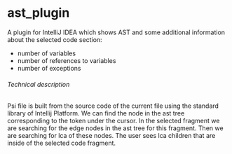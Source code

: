 # ast_plugin
A plugin for IntelliJ IDEA which shows AST and some additional information about the selected code section:
- number of variables
- number of references to variables
- number of exceptions

###### Technical description
Psi file is built from the source code of the current file using the standard library of Intellij Platform. We can find the node in the ast tree corresponding to the token under the cursor. In the selected fragment we are searching for the edge nodes in the ast tree for this fragment. Then we are searching for lca of these nodes. The user sees lca children that are inside of the selected code fragment.
